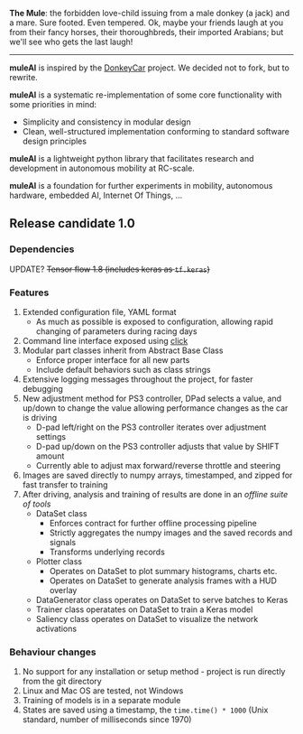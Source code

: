 **The Mule**: the forbidden love-child issuing from a male donkey (a jack) and a mare. Sure footed. Even tempered. Ok, maybe your friends laugh at you from their fancy horses, their thoroughbreds, their imported Arabians; but we'll see who gets the last laugh!

---

**muleAI** is inspired by the [DonkeyCar](http://www.donkeycar.com/) project. We decided not to fork, but to rewrite. 

**muleAI** is a systematic re-implementation of some core functionality with some priorities in mind:
* Simplicity and consistency in modular design
* Clean, well-structured implementation conforming to standard software design principles

**muleAI** is a lightweight python library that facilitates research and development in autonomous mobility at RC-scale. 

**muleAI** is a foundation for further experiments in mobility, autonomous hardware, embedded AI, Internet Of Things, ...

## Release candidate 1.0

### Dependencies
UPDATE? ~~Tensor flow 1.8 (includes keras as `tf.keras`)~~

### Features
1. Extended configuration file, YAML format
   * As much as possible is exposed to configuration, allowing rapid changing of parameters during racing days
1. Command line interface exposed using [click](http://click.pocoo.org/5/)
1. Modular part classes inherit from Abstract Base Class
   * Enforce proper interface for all new parts
   * Include default behaviors such as class strings
1. Extensive logging messages throughout the project, for faster debugging
1. New adjustment method for PS3 controller, DPad selects a value, and up/down to change the value allowing performance changes as the car is driving
   * D-pad left/right on the PS3 controller iterates over adjustment settings
   * D-pad up/down on the PS3 controller adjusts that value by SHIFT amount
   * Currently able to adjust max forward/reverse throttle and steering
1. Images are saved directly to numpy arrays, timestamped, and zipped for fast transfer to training
1. After driving, analysis and training of results are done in an *offline suite of tools*
   * DataSet class 
     * Enforces contract for further offline processing pipeline
     * Strictly aggregates the numpy images and the saved records and signals
     * Transforms underlying records
   * Plotter class
     * Operates on DataSet to plot summary histograms, charts etc.
     * Operates on DataSet to generate analysis frames with a HUD overlay
   * DataGenerator class operates on DataSet to serve batches to Keras
   * Trainer class operatates on DataSet to train a Keras model
   * Saliency class operates on DataSet to visualize the network activations


### Behaviour changes
1. No support for any installation or setup method - project is run directly from the git directory
1. Linux and Mac OS are tested, not Windows
1. Training of models is in a separate module
1. States are saved using a timestamp, the `time.time() * 1000` (Unix standard, number of milliseconds since 1970)

